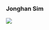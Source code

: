 ### Jonghan Sim
<a href="링크"><img src="https://img.shields.io/badge/Velog-1FC293?style=flat-square&logo=blog&logoColor=white"/></a>

<!--
**simhani1/simhani1** is a ✨ _special_ ✨ repository because its `README.md` (this file) appears on your GitHub profile.

Here are some ideas to get you started:

- 🔭 I’m currently working on ...
- 🌱 I’m currently learning ...
- 👯 I’m looking to collaborate on ...
- 🤔 I’m looking for help with ...
- 💬 Ask me about ...
- 📫 How to reach me: ...
- 😄 Pronouns: ...
- ⚡ Fun fact: ...
-->
